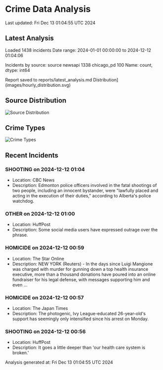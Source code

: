 # Crime Data Analysis
Last updated: Fri Dec 13 01:04:55 UTC 2024

## Latest Analysis

Loaded 1438 incidents
Date range: 2024-01-01 00:00:00 to 2024-12-12 01:04:06

Incidents by source:
source
newsapi       1338
chicago_pd     100
Name: count, dtype: int64

Report saved to reports/latest_analysis.md
Distribution](images/hourly_distribution.svg)

## Source Distribution
![Source Distribution](images/source_distribution.svg)

## Crime Types
![Crime Types](images/crime_types.svg)

## Recent Incidents

### SHOOTING on 2024-12-12 01:04
- Location: CBC News
- Description: Edmonton police officers involved in the fatal shootings of two people, including an innocent bystander, were "lawfully placed and acting in the execution of their duties," according to Alberta's police watchdog.


### OTHER on 2024-12-12 01:00
- Location: HuffPost
- Description: Some social media users have expressed outrage over the phrase.


### HOMICIDE on 2024-12-12 00:59
- Location: The Star Online
- Description: NEW YORK (Reuters) - In the days since Luigi Mangione was charged with murder for gunning down a top health insurance executive, more than a thousand donations have poured into an online fundraiser for his legal defense, with messages supporting him and even …


### HOMICIDE on 2024-12-12 00:57
- Location: The Japan Times
- Description: The photogenic, Ivy League-educated 26-year-old's support has seemingly only intensified since his arrest on Monday.


### SHOOTING on 2024-12-12 00:56
- Location: HuffPost
- Description: It goes a little deeper than 'our health care system is broken.'

Analysis generated at: Fri Dec 13 01:04:55 UTC 2024
